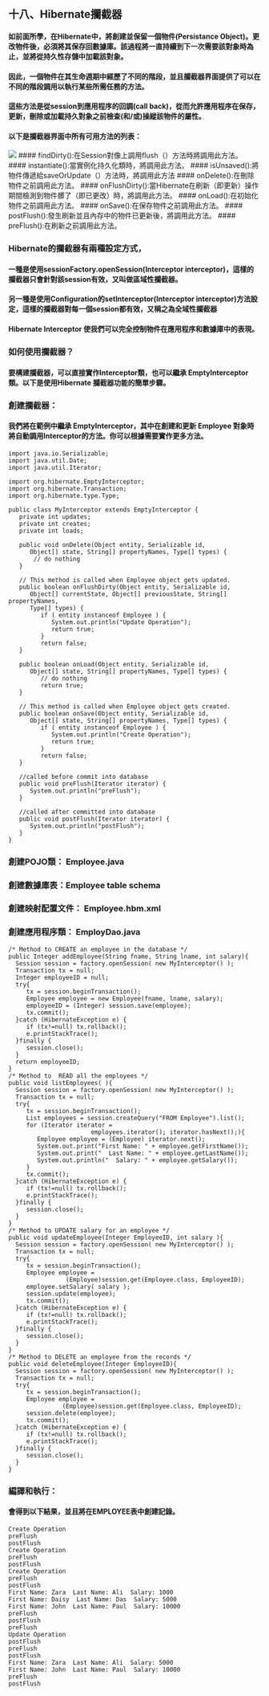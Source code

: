 ## 十八、Hibernate攔截器
#### 如前面所學，在Hibernate中，將創建並保留一個物件(Persistance Object)。更改物件後，必須將其保存回數據庫。該過程將一直持續到下一次需要該對象時為止，並將從持久性存儲中加載該對象。
#### 因此，一個物件在其生命週期中經歷了不同的階段，並且攔截器界面提供了可以在不同的階段調用以執行某些所需任務的方法。
#### 這些方法是從session到應用程序的回調(call back)，從而允許應用程序在保存，更新，刪除或加載持久對象之前檢查(和/或)操縱該物件的屬性。
#### 以下是攔截器界面中所有可用方法的列表：
<img src="../images/hibernate_interceptor_methods.jpg">
#### findDirty():在Session對像上調用flush（）方法時將調用此方法。
#### instantiate():當實例化持久化類時，將調用此方法。
#### isUnsaved():將物件傳遞給saveOrUpdate（）方法時，將調用此方法
#### onDelete():在刪除物件之前調用此方法。
#### onFlushDirty():當Hibernate在刷新（即更新）操作期間檢測到物件髒了（即已更改）時，將調用此方法。
#### onLoad():在初始化物件之前調用此方法。
#### onSave():在保存物件之前調用此方法。
#### postFlush():發生刷新並且內存中的物件已更新後，將調用此方法。
#### preFlush():在刷新之前調用此方法。

### Hibernate的攔截器有兩種設定方式，
#### 一種是使用sessionFactory.openSession(Interceptor interceptor)，這樣的攔截器只會針對該session有效，又叫做區域性攔截器。
#### 另一種是使用Configuration的setInterceptor(Interceptor interceptor)方法設定，這樣的攔截器對每一個session都有效，又稱之為全域性攔截器

#### Hibernate Interceptor 使我們可以完全控制物件在應用程序和數據庫中的表現。
### 如何使用攔截器？
#### 要構建攔截器，可以直接實作Interceptor類，也可以繼承 EmptyInterceptor 類。以下是使用Hibernate 攔截器功能的簡單步驟。
### 創建攔截器：
#### 我們將在範例中繼承 EmptyInterceptor，其中在創建和更新 Employee 對象時將自動調用Interceptor的方法。你可以根據需要實作更多方法。
	import java.io.Serializable;
	import java.util.Date;
	import java.util.Iterator;

	import org.hibernate.EmptyInterceptor;
	import org.hibernate.Transaction;
	import org.hibernate.type.Type;

	public class MyInterceptor extends EmptyInterceptor {
	   private int updates;
	   private int creates;
	   private int loads;

	   public void onDelete(Object entity, Serializable id,
		  Object[] state, String[] propertyNames, Type[] types) {
		   // do nothing
	   }

	   // This method is called when Employee object gets updated.
	   public boolean onFlushDirty(Object entity, Serializable id,
		  Object[] currentState, Object[] previousState, String[] propertyNames,
		  Type[] types) {
			 if ( entity instanceof Employee ) {
				System.out.println("Update Operation");
				return true; 
			 }
			 return false;
	   }
		
	   public boolean onLoad(Object entity, Serializable id,
		  Object[] state, String[] propertyNames, Type[] types) {
			 // do nothing
			 return true;
	   }
	   
	   // This method is called when Employee object gets created.
	   public boolean onSave(Object entity, Serializable id,
		  Object[] state, String[] propertyNames, Type[] types) {
			 if ( entity instanceof Employee ) {
				System.out.println("Create Operation");
				return true; 
			 }
			 return false;
	   }
	   
	   //called before commit into database
	   public void preFlush(Iterator iterator) {
		  System.out.println("preFlush");
	   }
	   
	   //called after committed into database
	   public void postFlush(Iterator iterator) {
		  System.out.println("postFlush");
	   }
	}

### 創建POJO類： Employee.java
### 創建數據庫表：Employee table schema
### 創建映射配置文件： Employee.hbm.xml
### 創建應用程序類： EmployDao.java
	/* Method to CREATE an employee in the database */
	public Integer addEmployee(String fname, String lname, int salary){
	  Session session = factory.openSession( new MyInterceptor() );
	  Transaction tx = null;
	  Integer employeeID = null;
	  try{
		 tx = session.beginTransaction();
		 Employee employee = new Employee(fname, lname, salary);
		 employeeID = (Integer) session.save(employee); 
		 tx.commit();
	  }catch (HibernateException e) {
		 if (tx!=null) tx.rollback();
		 e.printStackTrace(); 
	  }finally {
		 session.close(); 
	  }
	  return employeeID;
	}
	/* Method to  READ all the employees */
	public void listEmployees( ){
	  Session session = factory.openSession( new MyInterceptor() );
	  Transaction tx = null;
	  try{
		 tx = session.beginTransaction();
		 List employees = session.createQuery("FROM Employee").list(); 
		 for (Iterator iterator = 
						   employees.iterator(); iterator.hasNext();){
			Employee employee = (Employee) iterator.next(); 
			System.out.print("First Name: " + employee.getFirstName()); 
			System.out.print("  Last Name: " + employee.getLastName()); 
			System.out.println("  Salary: " + employee.getSalary()); 
		 }
		 tx.commit();
	  }catch (HibernateException e) {
		 if (tx!=null) tx.rollback();
		 e.printStackTrace(); 
	  }finally {
		 session.close(); 
	  }
	}
	/* Method to UPDATE salary for an employee */
	public void updateEmployee(Integer EmployeeID, int salary ){
	  Session session = factory.openSession( new MyInterceptor() );
	  Transaction tx = null;
	  try{
		 tx = session.beginTransaction();
		 Employee employee = 
					(Employee)session.get(Employee.class, EmployeeID); 
		 employee.setSalary( salary );
		 session.update(employee); 
		 tx.commit();
	  }catch (HibernateException e) {
		 if (tx!=null) tx.rollback();
		 e.printStackTrace(); 
	  }finally {
		 session.close(); 
	  }
	}
	/* Method to DELETE an employee from the records */
	public void deleteEmployee(Integer EmployeeID){
	  Session session = factory.openSession( new MyInterceptor() );
	  Transaction tx = null;
	  try{
		 tx = session.beginTransaction();
		 Employee employee = 
				   (Employee)session.get(Employee.class, EmployeeID); 
		 session.delete(employee); 
		 tx.commit();
	  }catch (HibernateException e) {
		 if (tx!=null) tx.rollback();
		 e.printStackTrace(); 
	  }finally {
		 session.close(); 
	  }
	}

###  編譯和執行：
#### 會得到以下結果，並且將在EMPLOYEE表中創建記錄。
	Create Operation
	preFlush
	postFlush
	Create Operation
	preFlush
	postFlush
	Create Operation
	preFlush
	postFlush
	First Name: Zara  Last Name: Ali  Salary: 1000
	First Name: Daisy  Last Name: Das  Salary: 5000
	First Name: John  Last Name: Paul  Salary: 10000
	preFlush
	postFlush
	preFlush
	Update Operation
	postFlush
	preFlush
	postFlush
	First Name: Zara  Last Name: Ali  Salary: 5000
	First Name: John  Last Name: Paul  Salary: 10000
	preFlush
	postFlush


